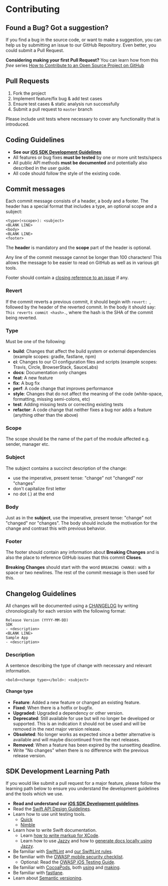# Contributing

## Found a Bug? Got a suggestion?

If you find a bug in the source code, or want to make a suggestion, you can help us by submitting an issue to our GitHub Repository. Even better, you could submit a Pull Request.

**Considering making your first Pull Request?** You can learn how from this *free* series [How to Contribute to an Open Source Project on GitHub](https://egghead.io/series/how-to-contribute-to-an-open-source-project-on-github)

## Pull Requests

1. Fork the project
2. Implement feature/fix bug & add test cases
3. Ensure test cases & static analysis run successfully
4. Submit a pull request to `master` branch

Please include unit tests where necessary to cover any functionality that is introduced.

## Coding Guidelines

* **See our [iOS SDK Development Guidelines](https://github.com/rakutentech/mobile-sdk-guidelines/blob/master/ios-sdk-development-guidelines.md)**
* All features or bug fixes **must be tested** by one or more unit tests/specs
* All public API methods **must be documented** and potentially also described in the user guide.
* All code should follow the style of the existing code.

## Commit messages

Each commit message consists of a header, a body and a footer. The header has a special format that includes a type, an optional scope and a subject:

```
<type>(<scope>): <subject>
<BLANK LINE>
<body>
<BLANK LINE>
<footer>
```

The **header** is mandatory and the **scope** part of the header is optional.

Any line of the commit message cannot be longer than 100 characters! This allows the message to be easier
to read on GitHub as well as in various git tools.

Footer should contain a [closing reference to an issue](https://help.github.com/articles/closing-issues-via-commit-messages/) if any.

### Revert

If the commit reverts a previous commit, it should begin with `revert: `, followed by the header of the reverted commit. In the body it should say: `This reverts commit <hash>.`, where the hash is the SHA of the commit being reverted.

### Type

Must be one of the following:

* **build**: Changes that affect the build system or external dependencies (example scopes: gradle, fastlane, npm)
* **ci**: Changes to our CI configuration files and scripts (example scopes: Travis, Circle, BrowserStack, SauceLabs)
* **docs**: Documentation only changes
* **feat**: A new feature
* **fix**: A bug fix
* **perf**: A code change that improves performance
* **style**: Changes that do not affect the meaning of the code (white-space, formatting, missing semi-colons, etc)
* **test**: Adding missing tests or correcting existing tests
* **refactor**: A code change that neither fixes a bug nor adds a feature (anything other than the above)

### Scope

The scope should be the name of the part of the module affected e.g. sender, manager etc.


### Subject

The subject contains a succinct description of the change:

* use the imperative, present tense: "change" not "changed" nor "changes"
* don't capitalize first letter
* no dot (.) at the end


### Body

Just as in the **subject**, use the imperative, present tense: "change" not "changed" nor "changes".
The body should include the motivation for the change and contrast this with previous behavior.

### Footer

The footer should contain any information about **Breaking Changes** and is also the place to
reference GitHub issues that this commit **Closes**.

**Breaking Changes** should start with the word `BREAKING CHANGE:` with a space or two newlines. The rest of the commit message is then used for this.

## Changelog Guidelines
All changes will be documented using a [CHANGELOG](https://github.com/rakutentech/ios-miniapp/blob/master/CHANGELOG.md) by writing chronologically for each version with the following format:

```
Release Version (YYYY-MM-DD)
SDK
- <description>
<BLANK LINE>
Sample App
- <description>
```

### Description
A sentence describing the type of change with necessary and relevant information.

```
<bold><change type></bold>: <subject>
```

#### Change type
* **Feature**: Added a new feature or changed an existing feature.
* **Fixed**: When there is a hotfix or bugfix.
* **Upgraded:** Upgraded a dependency or other version.
* **Deprecated**: Still available for use but will no longer be developed or supported. This is an indication it should not be used and will be removed in the next major version release.
* **Obsoleted**: No longer works as expected since a better alternative is available and will maybe discontinued from the next releases.
* **Removed**: When a feature has been expired by the sunsetting deadline.
* Write "No changes" when there is no difference with the previous release version.

## SDK Development Learning Path

If you would like submit a pull request for a major feature, please follow the learning path below to ensure you understand the development guidelines and the tools which we use.

* **Read and understand our [iOS SDK Development guidelines](https://github.com/rakutentech/mobile-sdk-guidelines/blob/master/ios-sdk-development-guidelines.md)**.
* Read the [Swift API Design Guidelines](https://swift.org/documentation/api-design-guidelines/).
* Learn how to use unit testing tools.
    * [Quick](https://github.com/Quick/Quick)
    * [Nimble](https://github.com/Quick/Nimble)
* Learn how to write Swift documentation.
    * Learn [how to write markup for XCode](https://developer.apple.com/library/archive/documentation/Xcode/Reference/xcode_markup_formatting_ref/).
    * Learn how to use [Jazzy](https://github.com/realm/jazzy) and how to [generate docs locally using Jazzy](../DEV.md#How-to-generate-SDK-documentation-locally).
* Be familiar with [SwiftLint](https://github.com/realm/SwiftLint) and [our SwiftLint rules](https://github.com/rakutentech/ios-miniapp/blob/master/.swiftlint.yml).
* Be familiar with the [OWASP mobile security checklist](https://github.com/OWASP/owasp-mstg/tree/master/Checklists).
    * Optional: Read the [OWASP iOS Testing Guide](https://github.com/OWASP/owasp-mstg#ios-testing-guide).
* Be familiar with [CocoaPods](https://cocoapods.org/), both [using](https://guides.cocoapods.org/using/index.html) and [making](https://guides.cocoapods.org/making/index.html).
* Be familiar with [fastlane](https://github.com/fastlane/fastlane).
* Learn about [Semantic versioning](https://semver.org/spec/v2.0.0.html).
